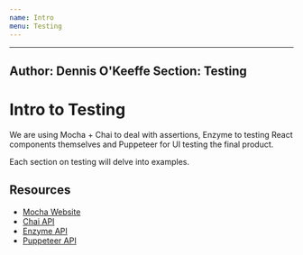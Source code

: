 ```yaml
---
name: Intro
menu: Testing 
---
```

---
Author: Dennis O'Keeffe
Section: Testing
---

# Intro to Testing

We are using Mocha + Chai to deal with assertions, Enzyme to testing React components themselves and Puppeteer for UI testing the final product.

Each section on testing will delve into examples.

## Resources

*   [Mocha Website](https://mochajs.org/)
*   [Chai API](http://www.chaijs.com/api/)
*   [Enzyme API](http://airbnb.io/enzyme/docs/api/)
*   [Puppeteer API](https://github.com/GoogleChrome/puppeteer/blob/master/docs/api.md)
